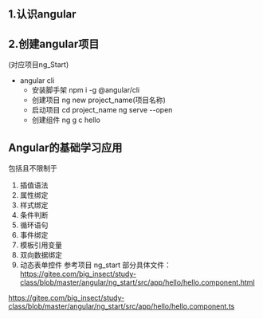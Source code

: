 ## 1.认识angular 

## 2.创建angular项目 
  (对应项目ng_Start)
 - angular cli
    + 安装脚手架 
       npm i -g @angular/cli
    + 创建项目 
        ng new project_name(项目名称)
    + 启动项目 
        cd project_name
        ng serve --open    
    + 创建组件 
        ng g c hello      

## Angular的基础学习应用
<!-- 参考 D:\studyClass\study-class\angular\ng_start\src\app\hello\hello.component.ts -->
包括且不限制于 
1. 插值语法
2. 属性绑定
3. 样式绑定
4. 条件判断
5. 循环语句
6. 事件绑定
7. 模板引用变量
8. 双向数据绑定
9. 动态表单控件
参考项目 ng_start 
部分具体文件： 
https://gitee.com/big_insect/study-class/blob/master/angular/ng_start/src/app/hello/hello.component.html

https://gitee.com/big_insect/study-class/blob/master/angular/ng_start/src/app/hello/hello.component.ts

